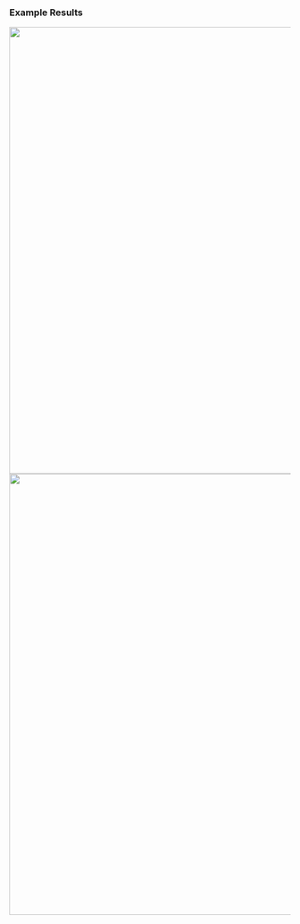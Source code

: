 
### Example Results
<img src ="images/all.jpg" width="800" />
<img src ="images/all11.jpg" width="790" />
